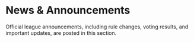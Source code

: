 # News & Announcements
Official league announcements, including rule changes, voting results, and important updates, are posted in this section.
